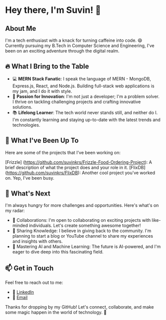 # Hey there, I'm Suvin! 👋

## About Me

 I'm a tech enthusiast with a knack for turning caffeine into code. 😄 Currently pursuing my B.Tech in Computer Science and Engineering, I've been on an exciting adventure through the digital realm.

## 🔥 What I Bring to the Table

- 💻 **MERN Stack Fanatic**: I speak the language of MERN - MongoDB, Express.js, React, and Node.js. Building full-stack web applications is my jam, and I do it with style.
- 🚀 **Passion for Innovation**: I'm not just a developer; I'm a problem solver. I thrive on tackling challenging projects and crafting innovative solutions.
- 📚 **Lifelong Learner**: The tech world never stands still, and neither do I. I'm constantly learning and staying up-to-date with the latest trends and technologies.

## 🚀 What I've Been Up To

Here are some of the projects that I've been working on:

[Frizzle] (https://github.com/suvinkrs/Frizzle-Food-Ordering-Project): A brief description of what the project does and your role in it.
[FlixDB] (https://github.com/suvinkrs/FlixDB): Another cool project you've worked on.
Yep, I've been busy.

## 🌱 What's Next

I'm always hungry for more challenges and opportunities. Here's what's on my radar:

- 🤝 Collaborations: I'm open to collaborating on exciting projects with like-minded individuals. Let's create something awesome together!
- 📢 Sharing Knowledge: I believe in giving back to the community. I'm planning to start a blog or YouTube channel to share my experiences and insights with others.
- 🎯 Mastering AI and Machine Learning: The future is AI-powered, and I'm eager to dive deep into this fascinating field.

## 📫 Get in Touch

Feel free to reach out to me:

- 💬 [LinkedIn](https://www.linkedin.com/in/suvin-singh-0a3408124/)
- 📧 [Email](mailto:suvinkrsingh@gmail.com)

Thanks for dropping by my GitHub! Let's connect, collaborate, and make some magic happen in the world of technology. 🚀
